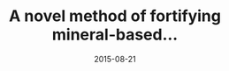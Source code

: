 ---
title: A novel method of fortifying mineral-based...
layout: post
category: science
date: 2015-08-21

# tags i made up to format this as a paper
work-type: Paper
ref-authors: Santos, S., Torres, M., Galeano, D., Sánchez, M., Cernuzzi, L., and Paccanaro, A.
ref-year: 2021
ref-title: Machine learning and network medicine approaches for drug repositioning for COVID-19
ref-journal: Cell Patterns
# ref-vol: 20, 244 (2019)
ref-doi: 10.1016/j.patter.2021.100396
---
